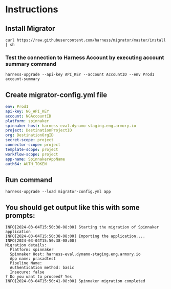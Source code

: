  # Instructions


## Install Migrator

`curl https://raw.githubusercontent.com/harness/migrator/master/install | sh`

### Test the connection to Harness Account by executing account summary command

`harness-upgrade --api-key API_KEY --account AccountID --env Prod1 account-summary`

## Create migrator-config.yml file

```yaml
env: Prod1
api-key: NG_API_KEY
account: NGAccountID
platform: spinnaker
spinnaker-host: harness-eval.dynamo-staging.eng.armory.io
project: DestinationProjectID
org: DestinationOrgID
secret-scope: project
connector-scope: project
template-scope: project
workflow-scope: project
app-name: SpinnakerAppName
auth64: AUTH_TOKEN
```

## Run command

`harness-upgrade --load migrator-config.yml app`

## You should get output like this with some prompts:

```shell
INFO[2024-03-04T15:50:38-08:00] Starting the migration of Spinnaker application                
INFO[2024-03-04T15:50:38-08:00] Importing the application....                
INFO[2024-03-04T15:50:38-08:00] 
Migration details:
  Platform: spinnaker
  Spinnaker Host: harness-eval.dynamo-staging.eng.armory.io
  App name: prasadtest
  Pipeline Name: 
  Authentication method: basic 
  Insecure: false 
? Do you want to proceed? Yes
INFO[2024-03-04T15:50:41-08:00] Spinnaker migration completed
```
